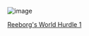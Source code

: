 ![image](https://github.com/Snoower/100-days-of-code-python/assets/56703794/6fc8fbd3-5c5c-4c2f-99af-26548153b601)

[Reeborg's World Hurdle 1](https://reeborg.ca/reeborg.html?lang=en&mode=python&menu=worlds%2Fmenus%2Freeborg_intro_en.json&name=Hurdle%201&url=worlds%2Ftutorial_en%2Fhurdle1.json)
